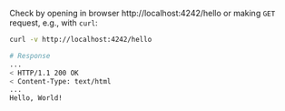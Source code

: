 Check by opening in browser http://localhost:4242/hello or making `GET` request, e.g., with `curl`:

```bash
curl -v http://localhost:4242/hello

# Response
...
< HTTP/1.1 200 OK
< Content-Type: text/html
...
Hello, World!
```
